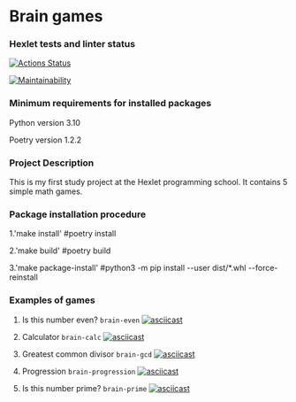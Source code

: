 # Brain games

### Hexlet tests and linter status

[![Actions Status](https://github.com/proggressor/python-project-49/workflows/hexlet-check/badge.svg)](https://github.com/proggressor/python-project-49/actions)

[![Maintainability](https://api.codeclimate.com/v1/badges/dc8739c8926326013bb3/maintainability)](https://codeclimate.com/github/proggressor/python-project-49/maintainability)

### Minimum requirements for installed packages

Python version 3.10

Poetry version 1.2.2

### Project Description

This is my first study project at the Hexlet programming school. It contains 5 simple math games.

### Package installation procedure

1.'make install' #poetry install

2.'make build' #poetry build

3.'make package-install' #python3 -m pip install --user dist/*.whl --force-reinstall

### Examples of games

1. Is this number even?
`brain-even`
[![asciicast](https://asciinema.org/a/Tp2J0J4w5Sbf54S4E8R3KxEni.png)](https://asciinema.org/a/Tp2J0J4w5Sbf54S4E8R3KxEni)

2. Calculator
`brain-calc`
[![asciicast](https://asciinema.org/a/3CLetuRheC9e1phaMc7YFrSHP.png)](https://asciinema.org/a/3CLetuRheC9e1phaMc7YFrSHP)

3. Greatest common divisor
`brain-gcd`
[![asciicast](https://asciinema.org/a/V1QhlHm4OR8zV7nHxpo0GGRFV.png)](https://asciinema.org/a/V1QhlHm4OR8zV7nHxpo0GGRFV)

4. Progression
`brain-progression`
[![asciicast](https://asciinema.org/a/uJ4NLCBY0C2JAuI7RKLEKlNCP.png)](https://asciinema.org/a/uJ4NLCBY0C2JAuI7RKLEKlNCP)

5. Is this number prime?
`brain-prime`
[![asciicast](https://asciinema.org/a/hxmSKAPtJldlXprYNGaDQclX2.png)](https://asciinema.org/a/hxmSKAPtJldlXprYNGaDQclX2)